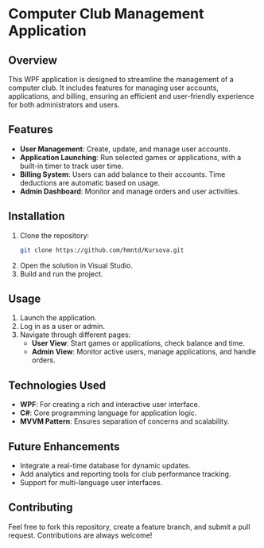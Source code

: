 # Computer Club Management Application  

## Overview  
This WPF application is designed to streamline the management of a computer club. It includes features for managing user accounts, applications, and billing, ensuring an efficient and user-friendly experience for both administrators and users.  

## Features  
- **User Management**: Create, update, and manage user accounts.  
- **Application Launching**: Run selected games or applications, with a built-in timer to track user time.  
- **Billing System**: Users can add balance to their accounts. Time deductions are automatic based on usage.  
- **Admin Dashboard**: Monitor and manage orders and user activities.  

## Installation  
1. Clone the repository:  
   ```bash  
   git clone https://github.com/hmntd/Kursova.git  
   ```  
2. Open the solution in Visual Studio.  
3. Build and run the project.  

## Usage  
1. Launch the application.  
2. Log in as a user or admin.  
3. Navigate through different pages:  
   - **User View**: Start games or applications, check balance and time.  
   - **Admin View**: Monitor active users, manage applications, and handle orders.  

## Technologies Used  
- **WPF**: For creating a rich and interactive user interface.  
- **C#**: Core programming language for application logic.  
- **MVVM Pattern**: Ensures separation of concerns and scalability.  

## Future Enhancements  
- Integrate a real-time database for dynamic updates.  
- Add analytics and reporting tools for club performance tracking.  
- Support for multi-language user interfaces.  

## Contributing  
Feel free to fork this repository, create a feature branch, and submit a pull request. Contributions are always welcome!  
